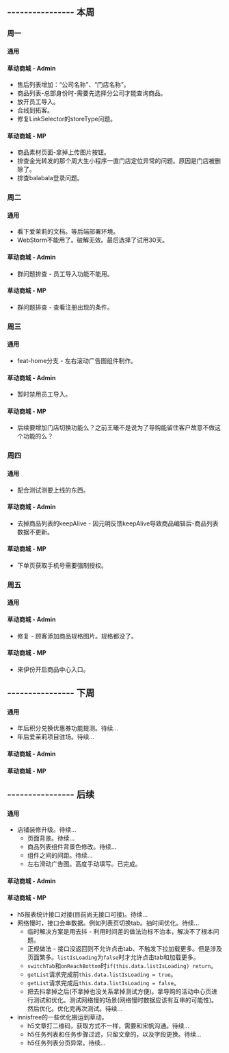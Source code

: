 ## ---------------- 本周

### 周一
#### 通用
#### 草动商城 - Admin
* 售后列表增加：“公司名称”、“门店名称”。
* 商品列表-总部身份时-需要先选择分公司才能查询商品。
* 放开员工导入。
* 合线到拓客。
* 修复LinkSelector的storeType问题。
#### 草动商城 - MP
* 商品素材页面-拿掉上传图片按钮。
* 排查金光转发的那个周大生小程序一直门店定位异常的问题。原因是门店被删除了。
* 排查balabala登录问题。

### 周二
#### 通用
* 看下爱茉莉的文档。等后端部署环境。
* WebStorm不能用了。破解无效。最后选择了试用30天。
#### 草动商城 - Admin
* 群问题排查 - 员工导入功能不能用。
#### 草动商城 - MP
* 群问题排查 - 查看注册出现的条件。

### 周三
#### 通用
* feat-home分支 - 左右滚动广告图组件制作。
#### 草动商城 - Admin
* 暂时禁用员工导入。
#### 草动商城 - MP
* 后续要增加门店切换功能么？之前王曦不是说为了导购能留住客户故意不做这个功能的么？

### 周四
#### 通用
* 配合测试测要上线的东西。
#### 草动商城 - Admin
* 去掉商品列表的keepAlive - 因元明反馈keepAlive导致商品编辑后-商品列表数据不更新。
#### 草动商城 - MP
* 下单页获取手机号需要强制授权。

### 周五
#### 通用
#### 草动商城 - Admin
* 修复 - 顾客添加商品规格图片。规格都没了。
#### 草动商城 - MP
* 来伊份开启商品中心入口。

## ---------------- 下周
#### 通用
* 年后积分兑换优惠券功能提测。待续...
* 年后爱茉莉项目驻场。待续...
#### 草动商城 - Admin
#### 草动商城 - MP

## ---------------- 后续
#### 通用
* 店铺装修升级。待续...
  - 页面背景。待续...
  - 商品列表组件背景色修改。待续...
  - 组件之间的间距。待续...
  - 左右滑动广告图。高度手动填写。已完成。
#### 草动商城 - Admin
#### 草动商城 - MP
* h5报表统计接口对接(目前尚无接口可接)。待续...
* 网络慢时，接口会串数据。例如列表页切换tab。抽时间优化。待续...
  - 临时解决方案是用去抖 - 利用时间差的做法治标不治本，解决不了根本问题。
  - 正规做法 - 接口没返回则不允许点击tab、不触发下拉加载更多。但是涉及页面繁多。`listIsLoading`为`false`时才允许点击tab和加载更多。
  - `switchTab`和`onReachBottom`时`if(this.data.listIsLoading) return`。
  - `getList`请求完成前`this.data.listIsLoading = true`。
  - `getList`请求完成后`this.data.listIsLoading = false`。
  - 把去抖拿掉之后(不拿掉也没关系拿掉测试方便)。拿导购的活动中心页进行测试和优化。测试网络慢的场景(网络慢时数据应该有互串的可能性)。然后优化。优化完再次测试。待续...
* innisfree的一些优化搬运到草动。
  - h5文章打二维码，获取方式不一样，需要和宋帆沟通。待续...
  - h5任务列表和任务步骤过滤，只留文章的，以及字段更换。待续...
  - h5任务列表分页异常。待续...
